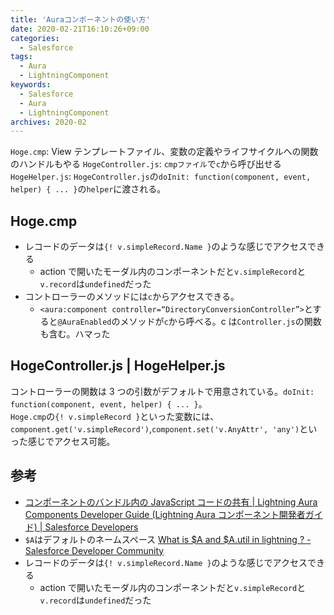 ```yaml
---
title: 'Auraコンポーネントの使い方'
date: 2020-02-21T16:10:26+09:00
categories:
  - Salesforce
tags:
  - Aura
  - LightningComponent
keywords:
  - Salesforce
  - Aura
  - LightningComponent
archives: 2020-02
---
```


`Hoge.cmp`: View テンプレートファイル、変数の定義やライフサイクルへの関数のハンドルもやる
`HogeController.js`: `cmpファイル`で`c`から呼び出せる
`HogeHelper.js`: `HogeController.js`の`doInit: function(component, event, helper) { ... }`の`helper`に渡される。

## Hoge.cmp

- レコードのデータは`{! v.simpleRecord.Name }`のような感じでアクセスできる
  - action で開いたモーダル内のコンポーネントだと`v.simpleRecord`と`v.record`は`undefined`だった
- コントローラーのメソッドには`c`からアクセスできる。
  - `<aura:component controller=“DirectoryConversionController”>`とすると`@AuraEnabled`のメソッドが`c`から呼べる。c は`Controller.js`の関数も含む。ハマった

## HogeController.js | HogeHelper.js

コントローラーの関数は 3 つの引数がデフォルトで用意されている。`doInit: function(component, event, helper) { ... }`。  
`Hoge.cmp`の`{! v.simpleRecord }`といった変数には、`component.get('v.simpleRecord')`,`component.set('v.AnyAttr', 'any')`といった感じでアクセス可能。

## 参考

- [コンポーネントのバンドル内の JavaScript コードの共有 | Lightning Aura Components Developer Guide (Lightning Aura コンポーネント開発者ガイド) | Salesforce Developers](https://developer.salesforce.com/docs/atlas.ja-jp.lightning.meta/lightning/js_helper.htm)
- `$A`はデフォルトのネームスペース [What is $A and $A.util in lightning ? - Salesforce Developer Community](https://developer.salesforce.com/forums/?id=9060G0000005UinQAE)
- レコードのデータは`{! v.simpleRecord.Name }`のような感じでアクセスできる
  - action で開いたモーダル内のコンポーネントだと`v.simpleRecord`と`v.record`は`undefined`だった
